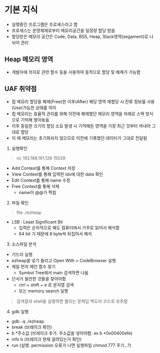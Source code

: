 # 기본 지식
- 실행중인 프로그램은 프로세스라고 함
- 프로세스는 운영체제로부터 메모리공간을 일정량 할당 받음
- 할당받은 메모리 공간은 Code, Data, BSS, Heap, Stack영역(segament)로 나뉘어 관리

## Heap 메모리 영역
- 개발자에 의지로 관련 함수 등을 사용하여 동적으로 할당 및 해제가 가능함

## UAF 취약점
- 힙 메모리 할당을 해제(Free)한 이후(After) 해당 영역 재할당 시 잔류 정보를 사용(Use)가능한 상태를 의미
- 힙 메모리는 효율적 관리를 위해 이전에 해제했던 메모리 영역을 차례로 스택 방식으로 기억해 쌓아놓음
- 이후 동일한 크기의 할당 소요 발생 시 기억해둔 영역을 가장 최근 것부터 꺼내어 그대로 할당
- 이 때 메모리는 초기화되지 않으므로 이전에 기록했던 데이터가 그대로 전달됨

1. 실행확인
> nc 192.168.161.128 15039
- Add Context를 통해 Context 저장
- View Context를 통해 입력한 idx에 대한 data 확인
- Edit Context를 통해 name 수정
- Free Context를 통해 삭제
    - name이 @@가 찍힘

2. 파일 확인
> file ./ezheap
- LSB : Least Significant Bit
    - 입력은 순차적으로 해도 컴퓨터에서 거꾸로 읽어서 해석함
    - 64 bit 기 때문에 8 byte씩 뒤집어서 해석

3. 소스파일 분석
- 기드라 실행
- ezheap을 넣기 돌리고 Open With > CodeBrowser 실행
- 제일 먼저 메인 함수 찾기
    - Symbol Tree에서 main 검색하면 나옴
- 단서가 될만한 것들을 찾아야함
    - ctrl + shift + e 로 문자열 검색
    - 또는 memory search 실행
> 검색결과 shell을 실행하면 풀리는 문제임
> 백도어 코드로 유추함

4. gdb 실행
- gdb -q ./ezheap
- break (브레이크 확인)
- b *주소값 (브레이크 추가. 주소값을 넣어야함. ex b *0x00400efe)
- info b (브레이크 현재 걸려있는거 확인)
- run (실행. permission 오류가 나면 실행파일 chmod 777 주기...?)